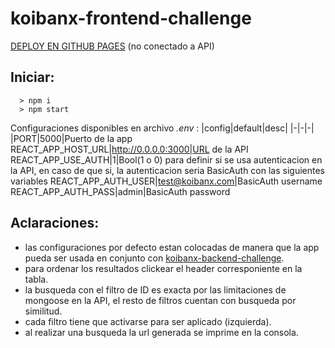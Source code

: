# koibanx-frontend-challenge
[DEPLOY EN GITHUB PAGES](https://guzhiregem.github.io/koibanx-frontend-challenge/)
(no conectado a API)
## Iniciar:
```
  > npm i
  > npm start
```
Configuraciones disponibles en archivo *.env* :
|config|default|desc|
|-|-|-|
|PORT|5000|Puerto de la app
REACT_APP_HOST_URL|http://0.0.0.0:3000|URL de la API
REACT_APP_USE_AUTH|1|Bool(1 o 0) para definir si se usa autenticacion en la API, en caso de que si, la autenticacion seria BasicAuth con las siguientes variables
REACT_APP_AUTH_USER|test@koibanx.com|BasicAuth username
REACT_APP_AUTH_PASS|admin|BasicAuth password

## Aclaraciones:
- las configuraciones por defecto estan colocadas de manera que la app pueda ser usada en conjunto con [koibanx-backend-challenge](https://github.com/GuzhiRegem/koibanx-backend-challenge).
- para ordenar los resultados clickear el header corresponiente en la tabla.
- la busqueda con el filtro de ID es exacta por las limitaciones de mongoose en la API, el resto de filtros cuentan con busqueda por similitud.
- cada filtro tiene que activarse para ser aplicado (izquierda).
- al realizar una busqueda la url generada se imprime en la consola.

